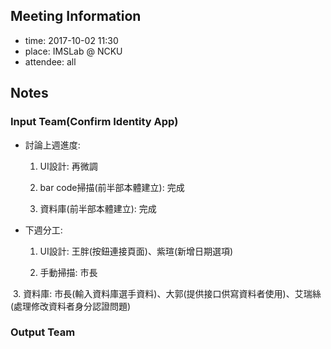 ## Meeting Information

- time: 2017-10-02 11:30
- place: IMSLab @ NCKU
- attendee: all

## Notes

### Input Team(Confirm Identity App)
- 討論上週進度:  
  1. UI設計: 再微調
  
  2. bar code掃描(前半部本體建立): 完成
  
  3. 資料庫(前半部本體建立): 完成
  
- 下週分工:  
  1. UI設計: 王胖(按鈕連接頁面)、紫瑄(新增日期選項)
  
  2. 手動掃描: 市長
  
  3. 資料庫: 市長(輸入資料庫選手資料)、大郭(提供接口供寫資料者使用)、艾瑞絲(處理修改資料者身分認證問題)

### Output Team
